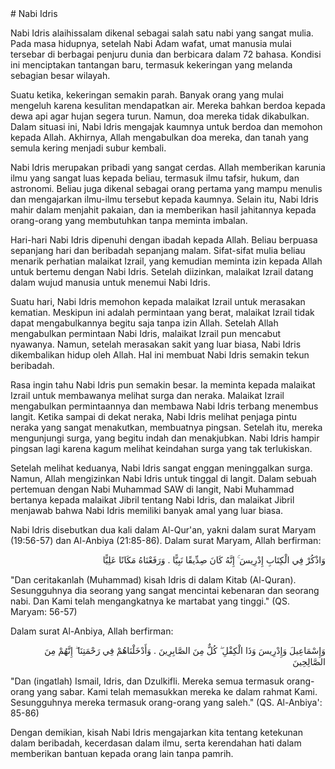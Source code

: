 <div markdown="1">
# Nabi Idris

Nabi Idris alaihissalam dikenal sebagai salah satu nabi yang sangat mulia. Pada masa hidupnya, setelah Nabi Adam wafat, umat manusia mulai tersebar di berbagai penjuru dunia dan berbicara dalam 72 bahasa. Kondisi ini menciptakan tantangan baru, termasuk kekeringan yang melanda sebagian besar wilayah.

Suatu ketika, kekeringan semakin parah. Banyak orang yang mulai mengeluh karena kesulitan mendapatkan air. Mereka bahkan berdoa kepada dewa api agar hujan segera turun. Namun, doa mereka tidak dikabulkan. Dalam situasi ini, Nabi Idris mengajak kaumnya untuk berdoa dan memohon kepada Allah. Akhirnya, Allah mengabulkan doa mereka, dan tanah yang semula kering menjadi subur kembali.

Nabi Idris merupakan pribadi yang sangat cerdas. Allah memberikan karunia ilmu yang sangat luas kepada beliau, termasuk ilmu tafsir, hukum, dan astronomi. Beliau juga dikenal sebagai orang pertama yang mampu menulis dan mengajarkan ilmu-ilmu tersebut kepada kaumnya. Selain itu, Nabi Idris mahir dalam menjahit pakaian, dan ia memberikan hasil jahitannya kepada orang-orang yang membutuhkan tanpa meminta imbalan.

Hari-hari Nabi Idris dipenuhi dengan ibadah kepada Allah. Beliau berpuasa sepanjang hari dan beribadah sepanjang malam. Sifat-sifat mulia beliau menarik perhatian malaikat Izrail, yang kemudian meminta izin kepada Allah untuk bertemu dengan Nabi Idris. Setelah diizinkan, malaikat Izrail datang dalam wujud manusia untuk menemui Nabi Idris.

Suatu hari, Nabi Idris memohon kepada malaikat Izrail untuk merasakan kematian. Meskipun ini adalah permintaan yang berat, malaikat Izrail tidak dapat mengabulkannya begitu saja tanpa izin Allah. Setelah Allah mengabulkan permintaan Nabi Idris, malaikat Izrail pun mencabut nyawanya. Namun, setelah merasakan sakit yang luar biasa, Nabi Idris dikembalikan hidup oleh Allah. Hal ini membuat Nabi Idris semakin tekun beribadah.

Rasa ingin tahu Nabi Idris pun semakin besar. Ia meminta kepada malaikat Izrail untuk membawanya melihat surga dan neraka. Malaikat Izrail mengabulkan permintaannya dan membawa Nabi Idris terbang menembus langit. Ketika sampai di dekat neraka, Nabi Idris melihat penjaga pintu neraka yang sangat menakutkan, membuatnya pingsan. Setelah itu, mereka mengunjungi surga, yang begitu indah dan menakjubkan. Nabi Idris hampir pingsan lagi karena kagum melihat keindahan surga yang tak terlukiskan.

Setelah melihat keduanya, Nabi Idris sangat enggan meninggalkan surga. Namun, Allah mengizinkan Nabi Idris untuk tinggal di langit. Dalam sebuah pertemuan dengan Nabi Muhammad SAW di langit, Nabi Muhammad bertanya kepada malaikat Jibril tentang Nabi Idris, dan malaikat Jibril menjawab bahwa Nabi Idris memiliki banyak amal yang luar biasa.

Nabi Idris disebutkan dua kali dalam Al-Qur'an, yakni dalam surat Maryam (19:56-57) dan Al-Anbiya (21:85-86). Dalam surat Maryam, Allah berfirman:

<p lang='ar' dir='rtl' align=right>
وَاذْكُرْ فِي الْكِتَابِ إِدْرِيسَ ۚ إِنَّهُ كَانَ صِدِّيقًا نَبِيًّا . وَرَفَعْنَاهُ مَكَانًا عَلِيًّا
</p>

"Dan ceritakanlah (Muhammad) kisah Idris di dalam Kitab (Al-Quran). Sesungguhnya dia seorang yang sangat mencintai kebenaran dan seorang nabi. Dan Kami telah mengangkatnya ke martabat yang tinggi." (QS. Maryam: 56-57)

Dalam surat Al-Anbiya, Allah berfirman:
<p lang='ar' dir='rtl' align=right>  
وَإِسْمَاعِيلَ وَإِدْرِيسَ وَذَا الْكِفْلِ ۖ كُلٌّ مِنَ الصَّابِرِينَ . وَأَدْخَلْنَاهُمْ فِي رَحْمَتِنَا ۖ إِنَّهُمْ مِنَ الصَّالِحِينَ
</p>

"Dan (ingatlah) Ismail, Idris, dan Dzulkifli. Mereka semua termasuk orang-orang yang sabar. Kami telah memasukkan mereka ke dalam rahmat Kami. Sesungguhnya mereka termasuk orang-orang yang saleh." (QS. Al-Anbiya': 85-86)


Dengan demikian, kisah Nabi Idris mengajarkan kita tentang ketekunan dalam beribadah, kecerdasan dalam ilmu, serta kerendahan hati dalam memberikan bantuan kepada orang lain tanpa pamrih.
</div>